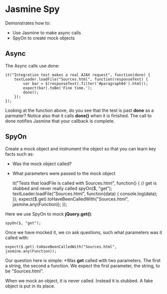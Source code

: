 Jasmine Spy
===========

Demonstrates how to:

* Use Jasmine to make async calls
* SpyOn to create mock objects

## Async

The Async calls use done:

	it("Integration test makes a real AJAX request", function(done) {
		textLoader.loadFile("Sources.html", function(responseText) {
			var bar = $(responseText).filter('#paragraph04').html();
			expect(bar).toBe('Fine time.');
			done();
		});
	});
	
Looking at the function above, do you see that the test is past **done**
as a parmater? Notice also that it calls **done()** when it is finished.
The call to done notifies Jasmine that your callback is complete.

## SpyOn

Create a mock object and instrument the object so that you can learn 
key facts such as:

- Was the mock object called?
- What parameters were passed to the mock object

	it("Tests that loadFile is called with Sources.html", function() {
		// get is stubbed and never really called
		spyOn($, "get");
		textLoader.loadFile("Sources.html", function(data) {
			console.log(data);
		});
		expect($.get).toHaveBeenCalledWith("Sources.html", 	jasmine.any(Function));
	});
	
Here we use SpyOn to mock **jQuery.get()**: 

	spyOn($, "get");
	
Once we have mocked it, we cn ask questions, such what parameters was it called
with:

	expect($.get).toHaveBeenCalledWith("Sources.html", 	jasmine.any(Function));
	
Our question here is simple: *Was **get** called with two parameters. The first
a string, the second a function. We expect the first parameter, the string, to
be "Sources.html". 

When we mock an object, it is never called. Instead it is stubbed. A fake object
is put in its place.
